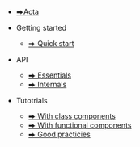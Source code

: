 - [⮕Acta](README.md)

- Getting started

  - [⮕ Quick start](quickstart.md)

- API

  - [⮕ Essentials](api-essentials.md)
  - [⮕ Internals](api-internals.md)

- Tutotrials

  - [⮕ With class components](tutorial-class-components.md)
  - [⮕ With functional components](tutorial-functional-components.md)
  - [⮕ Good practicies](good_practices.md)
